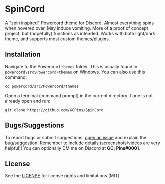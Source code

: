 # SpinCord
A "spin inspired" Powercord theme for Discord. Almost everything spins when hovered over. May induce vomiting. More of a proof of concept project, but (hopefully) functions as intended. Works with both light/dark theme, and supports most custom themes/plugins. 

## Installation 
Navigate to the Powercord `themes` folder. This is usually found in `powercord\src\Powercord\themes` on Windows. You can also use this command: 
```
cd powercord/src/Powercord/themes
```
Open a terminal (command prompt) in the current directory if one is not already open and run:
```
git clone https://github.com/GCPins/SpinCord
```

## Bugs/Suggestions
To report bugs or submit suggestions, [open an issue](https://github.com/GCPins/SpinCord/issues/new/choose) and explain the bug/suggestion. Remember to include details (screenshots/videos are very helpful)! You can optionally DM me on Discord at **GC; Pins#0001**.

## License
See the [LICENSE](https://github.com/GCPins/SpinCord/blob/master/LICENSE) for license rights and limitations (MIT).
